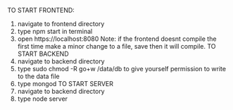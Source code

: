 TO START FRONTEND:
1. navigate to frontend directory
2. type npm start in terminal
3. open https://localhost:8080
Note: if the frontend doesnt compile the first time make a minor change to a file, save then it will compile.
TO START BACKEND
1. navigate to backend directory
2. type sudo chmod -R go+w /data/db to give yourself permission to write to the data file
3. type mongod
TO START SERVER
1. navigate to backend directory
2. type node server
